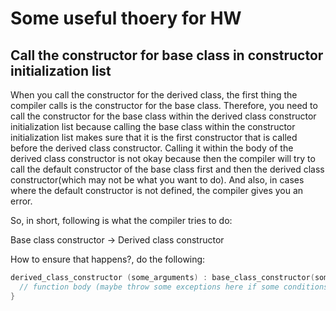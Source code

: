 # Some useful thoery for HW

## Call the constructor for base class in constructor initialization list

When you call the constructor for the derived class, the first thing the compiler calls is the constructor for the base class. Therefore, you need to call the constructor for the base class within the derived class constructor initialization list because calling the base class within the constructor initialization list makes sure that it is the first constructor that is called before the derived class constructor. Calling it within the body of the derived class constructor is not okay because then the compiler will try to call the default constructor of the base class first and then the derived class constructor(which may not be what you want to do). And also, in cases where the default constructor is not defined, the compiler gives you an error.

So, in short, following is what the compiler tries to do:

Base class constructor -> Derived class constructor

How to ensure that happens?, do the following:

```c++
derived_class_constructor (some_arguments) : base_class_constructor(some_arguments) {
  // function body (maybe throw some exceptions here if some conditions are violated)
}
```
